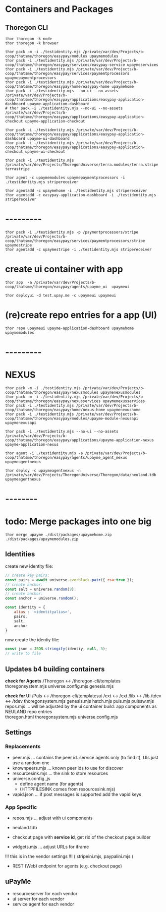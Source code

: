 # Containers and Packages

## Thoregon CLI

````
thor thoregon -k node
thor thoregon -k browser

thor pack -m -i ./testidentity.mjs /private/var/dev/Projects/b-coop/thatsme/thoregon/easypay/modules upaymemodules
thor pack -i ./testidentity.mjs /private/var/dev/Projects/b-coop/thatsme/thoregon/easypay/services/easypay-service upaymeservices
thor pack -i ./testidentity.mjs /private/var/dev/Projects/b-coop/thatsme/thoregon/easypay/services/paymentprocessors upaymepaymentprocessors
thor pack -i ./testidentity.mjs /private/var/dev/Projects/b-coop/thatsme/thoregon/easypay/home/easypay-home upaymehome
thor pack -i ./testidentity.mjs --no-ui --no-assets /private/var/dev/Projects/b-coop/thatsme/thoregon/easypay/applications/easypay-application-dashboard upayme-application-dashboard
# thor pack -i ./testidentity.mjs --no-ui --no-assets /private/var/dev/Projects/b-coop/thatsme/thoregon/easypay/applications/easypay-application-checkout upayme-application-checkout

thor pack -i ./testidentity.mjs /private/var/dev/Projects/b-coop/thatsme/thoregon/easypay/applications/easypay-application-dashboard upayme-ui-dashboard
thor pack -i ./testidentity.mjs /private/var/dev/Projects/b-coop/thatsme/thoregon/easypay/applications/easypay-application-checkout upayme-ui-checkout

thor pack -i ./testidentity.mjs /private/var/dev/Projects/ThoregonUniverse/terra.modules/terra.stripe terrastripe

thor agent -c upaymemodules upaymepaymentprocessors -i ./testidentity.mjs stripereceiver

thor agentadd -c upaymehome -i ./testidentity.mjs stripereceiver
thor agentadd -c easypay-application-dashboard -i ./testidentity.mjs stripereceiver
````

# ---------

````
thor pack -i ./testidentity.mjs -p /paymentprocessors/stripe /private/var/dev/Projects/b-coop/thatsme/thoregon/easypay/services/paymentprocessors/stripe upaymestripe
thor agentadd -c upaymestripe -i ./testidentity.mjs stripereceiver
````

# create ui container with app
````
thor app  -a /private/var/dev/Projects/b-coop/thatsme/thoregon/easypay/agents/upayme_ui  upaymeui

thor deployui -d test.upay.me -c upaymeui upaymeui
````
# (re)create repo entries for a app (UI)
````
thor repo upaymeui upayme-application-dashboard upaymehome upaymemodules
````

# ---------
# NEXUS
````
thor pack -m -i ./testidentity.mjs /private/var/dev/Projects/b-coop/thatsme/thoregon/easypay/nexusmodules upaymenexusmodules
thor pack -m -i ./testidentity.mjs /private/var/dev/Projects/b-coop/thatsme/thoregon/easypay/nexusservices upaymenexusservices
thor pack -i ./testidentity.mjs /private/var/dev/Projects/b-coop/thatsme/thoregon/easypay/home/nexus-home upaymenexushome
thor pack -i ./testidentity.mjs /private/var/dev/Projects/b-coop/thatsme/thoregon/easypay/modules/upayme-module-nexusapi upaymenexusapi

thor pack -i ./testidentity.mjs --no-ui --no-assets /private/var/dev/Projects/b-coop/thatsme/thoregon/easypay/applications/upayme-application-nexus upayme-application-nexus

thor agent -i ./testidentity.mjs -a /private/var/dev/Projects/b-coop/thatsme/thoregon/easypay/agents/upayme_agent_nexus upaymeagentnexus

thor deploy -c upaymeagentnexus -n /private/var/dev/Projects/ThoregonUniverse/Thoregon/data/neuland.tdb upaymeagentnexus
````

# --------

# todo: Merge packages into one big
````
thor merge upayme ./dist/packages/upaymehome.zip ./dist/packages/upaymemodules.zip
````

## Identities

create new identity file:

````Javascript
// create key pairs:
const pairs = await universe.everblack.pair({ rsa:true });
// create anchor:
const salt = universe.random(9);
// create anchor:
const anchor = universe.random();

const identity = {
    alias : '<identityalias>',
    pairs,
    salt,
    anchor
}
````

now create the identiy file:
````Javascript
const json = JSON.stringify(identiy, null, 3);
// write to file
````
## Updates b4 building containers

**check for Agents**
/Thoregon                  <->     /thoregon-cli/templates
    thoregonsystem.mjs
    universe.config.mjs
    genesis.mjs


**check for UI**
/Puls                      <->     /thoregon-cli/templatesui
    /ext                   <->     /ext
    /lib                   <->     /lib
    /tdev                  <->     /tdev
    thoregonsystem.mjs
    genesis.mjs
    hatch.mjs
    puls.mjs
    pulssw.mjs
    repos.mjs   ... will be adjusted by the ui container build: app components as NEULAND repo entries          
    thoregon.html
    thoregonsystem.mjs
    universe.config.mjs

## Settings

### Replacements

- peer.mjs ... contains the peer id. service agents only (to find it), UIs just use a random one
- knownpeers.mjs ... known peer ids to use for discover
- resourcesink.mjs ... the sink to store resources
- universe.config.,js
  - define agent name (for agents)
  - (HTTPFILESINK comes from  resourcesink.mjs)
- vapid.json ... if post messages is supported add the vapid keys 

### App Specific

- repos.mjs ... adjust with ui components 
- neuland.tdb

- checkout page with **service id**, get rid of the checkout page builder
- widgets.mjs ... adjust URLs for iframe

!!! this is in the vendor settings !!!
( stripeini.mjs, paypalini.mjs )

- REST (Web) endpoint for agents (e.g. checkout page)

## uPayMe

- resourceserver for each vendor
- ui server for each vendor
- service agent for each vendor
